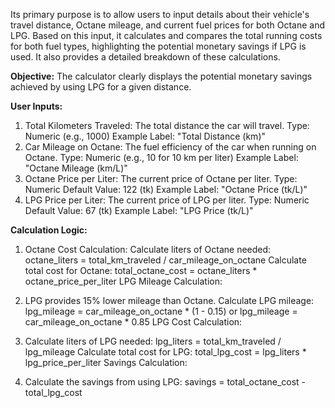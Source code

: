 Its primary purpose is to allow users to input details about their vehicle's travel distance, Octane mileage, and current fuel prices for both Octane and LPG. Based on this input, it calculates and compares the total running costs for both fuel types, highlighting the potential monetary savings if LPG is used. It also provides a detailed breakdown of these calculations.

**Objective:** The calculator clearly displays the potential monetary savings achieved by using LPG for a given distance.

**User Inputs:**
1. Total Kilometers Traveled: The total distance the car will travel.
Type: Numeric (e.g., 1000)
Example Label: "Total Distance (km)"
2. Car Mileage on Octane: The fuel efficiency of the car when running on Octane.
Type: Numeric (e.g., 10 for 10 km per liter)
Example Label: "Octane Mileage (km/L)"
3. Octane Price per Liter: The current price of Octane per liter.
Type: Numeric
Default Value: 122 (tk)
Example Label: "Octane Price (tk/L)"
4. LPG Price per Liter: The current price of LPG per liter.
Type: Numeric
Default Value: 67 (tk)
Example Label: "LPG Price (tk/L)"

**Calculation Logic:**

1. Octane Cost Calculation: Calculate liters of Octane needed: octane_liters = total_km_traveled / car_mileage_on_octane
Calculate total cost for Octane: total_octane_cost = octane_liters * octane_price_per_liter
LPG Mileage Calculation:

2. LPG provides 15% lower mileage than Octane.
Calculate LPG mileage: lpg_mileage = car_mileage_on_octane * (1 - 0.15) or lpg_mileage = car_mileage_on_octane * 0.85
LPG Cost Calculation:

3. Calculate liters of LPG needed: lpg_liters = total_km_traveled / lpg_mileage
Calculate total cost for LPG: total_lpg_cost = lpg_liters * lpg_price_per_liter
Savings Calculation:

4. Calculate the savings from using LPG: savings = total_octane_cost - total_lpg_cost


